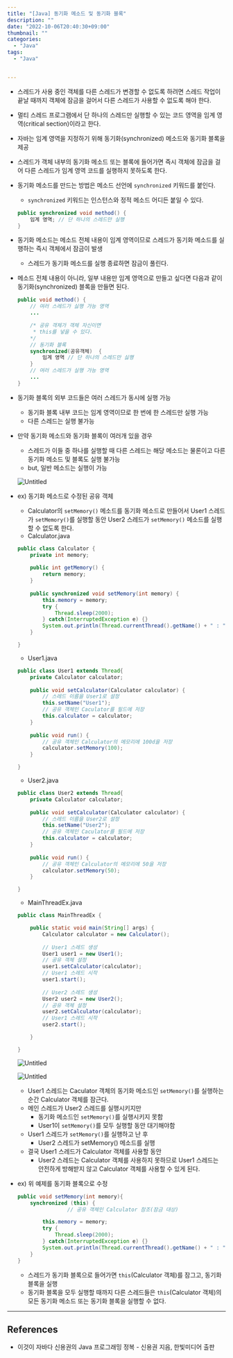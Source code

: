 ```yaml
---
title: "[Java] 동기화 메소드 및 동기화 블록"
description: ""
date: "2022-10-06T20:40:30+09:00"
thumbnail: ""
categories:
  - "Java"
tags:
  - "Java"


---
```

<!--more-->

- 스레드가 사용 중인 객체를 다른 스레드가 변경할 수 없도록 하려면 스레드 작업이 끝날 때까지 객체에 잠금을 걸어서 다른 스레드가 사용할 수 없도록 해야 한다.
- 멀티 스레드 프로그램에서 단 하나의 스레드만 실행할 수 있는 코드 영역을 임계 영역(critical section)이라고 한다.
- 자바는 임계 영역을 지정하기 위해 동기화(synchronized) 메소드와 동기화 블록을 제공
- 스레드가 객체 내부의 동기화 메소드 또는 블록에 들어가면 즉시 객체에 잠금을 걸어 다른 스레드가 임계 영역 코드를 실행하지 못하도록 한다.
- 동기화 메소드를 만드는 방법은 메소드 선언에 `synchronized` 키워드를 붙인다.
    - `synchronized` 키워드는 인스턴스와 정적 메소드 어디든 붙일 수 있다.
    
    ```java
    public synchronized void method() {
    	임계 영역; // 단 하나의 스레드만 실행
    }
    ```
    
- 동기화 메소드는 메소드 전체 내용이 임계 영역이므로 스레드가 동기화 메소드를 실행하는 즉시 객체에서 잠금이 발생
    - 스레드가 동기화 메소드를 실행 종료하면 잠금이 풀린다.
- 메소드 전체 내용이 아니라, 일부 내용만 임계 영역으로 만들고 싶다면 다음과 같이 동기화(synchronized) 블록을 만들면 된다.
    
    ```java
    public void method() {
    	// 여러 스레드가 싫행 가능 영역
    	...
    
    	/* 공유 객체가 객체 자신이면
    	 * this를 넣을 수 있다.
    	*/
    	// 동기화 블록
    	synchronized(공유객체)	{
    		임계 영역 // 단 하나의 스레드만 싫행
    	}
    	// 여러 스레드가 실행 가능 영역
    	...
    }
    ```
    
- 동기화 블록의 외부 코드들은 여러 스레드가 동시에 실행 가능
    - 동기화 블록 내부 코드는 임계 영역이므로 한 번에 한 스레드만 실행 가능
    - 다른 스레드는 실행 불가능
- 만약 동기화 메소드와 동기화 블록이 여러개 있을 경우
    - 스레드가 이들 중 하나를 실행할 때 다른 스레드는 해당 메소드는 물론이고 다른 동기화 메소드 및 블록도 실행 불가능
    - but, 일반 메소드는 실행이 가능
    
    ![Untitled](/images/lang_java/multi_thread/동기화_메소드_및_동기화_블록/Untitled.png)
    
- ex) 동기화 메소드로 수정된 공유 객체
    - Calculator의 `setMemory()` 메소드를 동기화 메소드로 만들어서 User1 스레드가 `setMemory()`를 실행할 동안 User2 스레드가 `setMemory()` 메소드를 실행할 수 없도록 한다.
    - Calculator.java
    
    ```java
    public class Calculator {
    	private int memory;
    	
    	public int getMemory() {
    		return memory;
    	}
    	
    	public synchronized void setMemory(int memory) {
    		this.memory = memory; 
    		try {
    			Thread.sleep(2000);
    		} catch(InterruptedException e) {}
    		System.out.println(Thread.currentThread().getName() + " : " + this.memory);
    	}
    
    }
    ```
    
    - User1.java
    
    ```java
    public class User1 extends Thread{
    	private Calculator calculator;
    	
    	public void setCalculator(Calculator calculator) {
    		// 스레드 이름을 User1로 설정
    		this.setName("User1");
    		// 공유 객체인 Caculator를 필드에 저장
    		this.calculator = calculator;
    	}
    	
    	public void run() {
    		// 공유 객체인 Calculator의 메모리에 100d을 저장
    		calculator.setMemory(100);
    	}
    
    }
    ```
    
    - User2.java
    
    ```java
    public class User2 extends Thread{
    	private Calculator calculator;
    	
    	public void setCalculator(Calculator calculator) {
    		// 스레드 이름을 User2로 설정
    		this.setName("User2");
    		// 공유 객체인 Caculator를 필드에 저장
    		this.calculator = calculator;
    	}
    	
    	public void run() {
    		// 공유 객체인 Calculator의 메모리에 50을 저장
    		calculator.setMemory(50);
    	}
    
    }
    ```
    
    - MainThreadEx.java
    
    ```java
    public class MainThreadEx {
    
    	public static void main(String[] args) {
    		Calculator calculator = new Calculator();
    		
    		// User1 스레드 생성
    		User1 user1 = new User1();
    		// 공유 객체 설정
    		user1.setCalculator(calculator);
    		// User1 스레드 시작
    		user1.start();
    		
    		// User2 스레드 생성
    		User2 user2 = new User2();
    		// 공유 객체 설정
    		user2.setCalculator(calculator);
    		// User1 스레드 시작
    		user2.start();
    
    	}
    
    }
    ```
    
    ![Untitled](/images/lang_java/multi_thread/동기화_메소드_및_동기화_블록/Untitled%201.png)
    
    ![Untitled](/images/lang_java/multi_thread/동기화_메소드_및_동기화_블록/Untitled%202.png)
    
    - User1 스레드는 Caculator 객체의 동기화 메소드인 `setMemory()`를 실행하는 순간 Calculator 객체를 잠근다.
    - 메인 스레드가 User2 스레드를 실행시키지만
        - 동기화 메소드인 `setMemory()`를 실행시키지 못함
        - User1이 `setMemory()`를 모두 실행할 동안 대기해야함
    - User1 스레드가 `setMemory()`를 실행하고 난 후
        - User2 스레드가 setMemory() 메소드를 실행
    - 결국 User1 스레드가 Calculator 객체를 사용할 동안
        - User2 스레드는 Calculator 객체를 사용하지 못하므로 User1 스레드는 안전하게 방해받지 않고 Calculator 객체를 사용할 수 있게 된다.
- ex) 위 예제를 동기화 블록으로 수정
    
    ```java
    public void setMemory(int memory){
    	synchronized (this) {
    	            // 공유 객체인 Calculator 참조(잠금 대상)
    
    		this.memory = memory;
    		try {
    			Thread.sleep(2000);
    		} catch(InterruptedException e) {}
    		System.out.println(Thread.currentThread().getName() + " : " + this.memory);
    	}
    }
    ```
    
    - 스레드가 동기화 블록으로 들어가면 `this`(Calculator 객체)를 잠그고, 동기화 블록을 실행
    - 동기화 블록을 모두 실행할 때까지 다른 스레드들은 `this`(Calculator 객체)의 모든 동기화 메소드 또는 동기화 블록을 실행할 수 없다.

---

## References

- 이것이 자바다 신용권의 Java 프로그래밍 정복 - 신용권 지음, 한빛미디어 출판